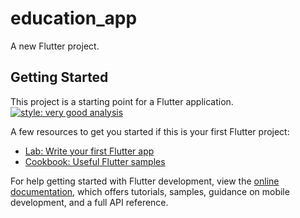 # education_app

A new Flutter project.

## Getting Started

This project is a starting point for a Flutter application.
[![style: very good analysis](https://img.shields.io/badge/style-very_good_analysis-B22C89.svg)](https://pub.dev/packages/very_good_analysis)

A few resources to get you started if this is your first Flutter project:

- [Lab: Write your first Flutter app](https://docs.flutter.dev/get-started/codelab)
- [Cookbook: Useful Flutter samples](https://docs.flutter.dev/cookbook)

For help getting started with Flutter development, view the
[online documentation](https://docs.flutter.dev/), which offers tutorials,
samples, guidance on mobile development, and a full API reference.
